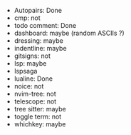 
- Autopairs: Done
- cmp: not
- todo comment: Done
- dashboard: maybe (random ASCIIs ?)
- dressing: maybe
- indentline: maybe
- gitsigns: not
- lsp: maybe
- lspsaga
- lualine: Done
- noice: not
- nvim-tree: not
- telescope: not
- tree sitter: maybe
- toggle term: not
- whichkey: maybe
